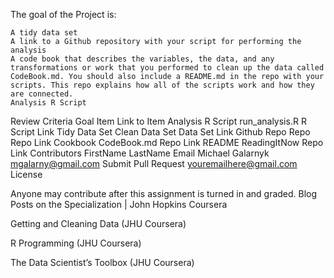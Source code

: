 The goal of the Project is: 

    A tidy data set
    A link to a Github repository with your script for performing the analysis
    A code book that describes the variables, the data, and any transformations or work that you performed to clean up the data called CodeBook.md. You should also include a README.md in the repo with your scripts. This repo explains how all of the scripts work and how they are connected.
    Analysis R Script

Review Criteria
Goal 	Item 	Link to Item
Analysis R Script 	run_analysis.R 	R Script Link
Tidy Data Set 	Clean Data Set 	Data Set Link
Github Repo 	Repo 	Repo Link
Cookbook 	CodeBook.md 	Repo Link
README 	ReadingItNow 	Repo Link
Contributors
FirstName 	LastName 	Email
Michael 	Galarnyk 	mgalarny@gmail.com
Submit 	Pull Request 	youremailhere@gmail.com
License

Anyone may contribute after this assignment is turned in and graded.
Blog Posts on the Specialization | John Hopkins Coursera

Getting and Cleaning Data (JHU Coursera)

R Programming (JHU Coursera)

The Data Scientist’s Toolbox (JHU Coursera)
